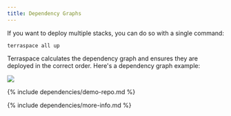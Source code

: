 ```yaml
---
title: Dependency Graphs
---
```


If you want to deploy multiple stacks, you can do so with a single command:

    terraspace all up

Terraspace calculates the dependency graph and ensures they are deployed in the correct order. Here's a dependency graph example:

![](https://img.boltops.com/boltops/tools/terraspace/dependencies/medium-example-1.png)

{% include dependencies/demo-repo.md %}

{% include dependencies/more-info.md %}